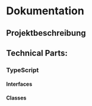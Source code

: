 # Dokumentation

## Projektbeschreibung


## Technical Parts:
### TypeScript
#### Interfaces
#### Classes